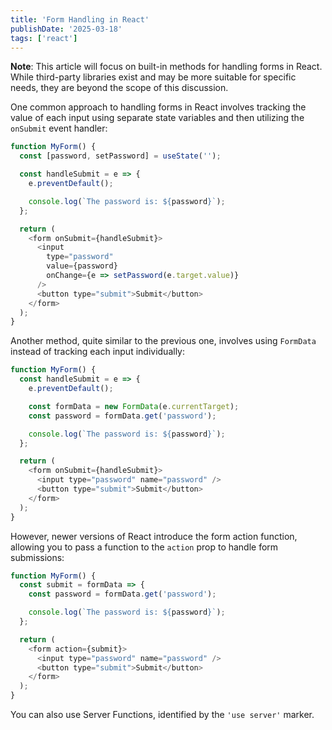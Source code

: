 ```yaml
---
title: 'Form Handling in React'
publishDate: '2025-03-18'
tags: ['react']
---
```


**Note**: This article will focus on built-in methods for handling forms in React. While third-party libraries exist and may be more suitable for specific needs, they are beyond the scope of this discussion.

One common approach to handling forms in React involves tracking the value of each input using separate state variables and then utilizing the `onSubmit` event handler:

```javascript
function MyForm() {
  const [password, setPassword] = useState('');

  const handleSubmit = e => {
    e.preventDefault();

    console.log(`The password is: ${password}`);
  };

  return (
    <form onSubmit={handleSubmit}>
      <input
        type="password"
        value={password}
        onChange={e => setPassword(e.target.value)}
      />
      <button type="submit">Submit</button>
    </form>
  );
}
```

Another method, quite similar to the previous one, involves using `FormData` instead of tracking each input individually:

```javascript
function MyForm() {
  const handleSubmit = e => {
    e.preventDefault();

    const formData = new FormData(e.currentTarget);
    const password = formData.get('password');

    console.log(`The password is: ${password}`);
  };

  return (
    <form onSubmit={handleSubmit}>
      <input type="password" name="password" />
      <button type="submit">Submit</button>
    </form>
  );
}
```

However, newer versions of React introduce the form action function, allowing you to pass a function to the `action` prop to handle form submissions:

```javascript
function MyForm() {
  const submit = formData => {
    const password = formData.get('password');

    console.log(`The password is: ${password}`);
  };

  return (
    <form action={submit}>
      <input type="password" name="password" />
      <button type="submit">Submit</button>
    </form>
  );
}
```

You can also use Server Functions, identified by the `'use server'` marker.
